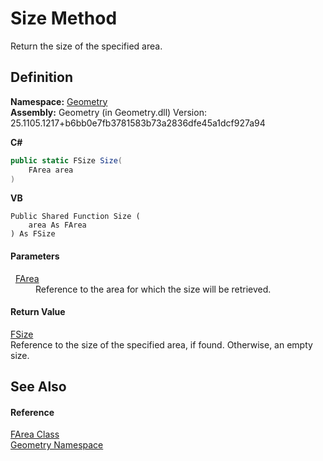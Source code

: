 # Size Method


Return the size of the specified area.



## Definition
**Namespace:** <a href="eb409b48-e279-bdb4-daf3-3196b72d55a2.md">Geometry</a>  
**Assembly:** Geometry (in Geometry.dll) Version: 25.1105.1217+b6bb0e7fb3781583b73a2836dfe45a1dcf927a94

**C#**
``` C#
public static FSize Size(
	FArea area
)
```
**VB**
``` VB
Public Shared Function Size ( 
	area As FArea
) As FSize
```



#### Parameters
<dl><dt>  <a href="bb9e7df7-af91-41d9-e4eb-f0500ec02002.md">FArea</a></dt><dd>Reference to the area for which the size will be retrieved.</dd></dl>

#### Return Value
<a href="874ff940-d870-2c1b-9340-d4c6c7e3a9b8.md">FSize</a>  
Reference to the size of the specified area, if found. Otherwise, an empty size.

## See Also


#### Reference
<a href="bb9e7df7-af91-41d9-e4eb-f0500ec02002.md">FArea Class</a>  
<a href="eb409b48-e279-bdb4-daf3-3196b72d55a2.md">Geometry Namespace</a>  
